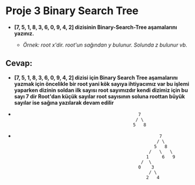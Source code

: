 # Proje 3 **Binary Search Tree**
 + **[7, 5, 1, 8, 3, 6, 0, 9, 4, 2] dizisinin Binary-Search-Tree aşamalarını yazınız.**

    + *Örnek: root x'dir. root'un sağından y bulunur. Solunda z bulunur vb.*


## Cevap:

+ **[7, 5, 1, 8, 3, 6, 0, 9, 4, 2] dizisi için Binary Search Tree aşamalarını yazmak için öncelikle bir root yani kök sayıya ihtiyacımız var 
bu işlemi yaparken dizinin soldan ilk sayısı root sayımızdır kendi dizimiz için bu sayı 7 dir
Root'dan küçük sayılar root sayısının soluna roottan büyük sayılar ise sağına yazılarak devam edilir**


+                                                    7
                                                    / \
                                                   5   8
                                 
                                 
                                 
                                 
                                 
                               
                               
+                                                            7                               
                                                            / \
                                                           5   8
                                                         /   \   \
                                                        1     6   9
                                                      /  \
                                                     0    3
                                                         / \
                                                        2   4
